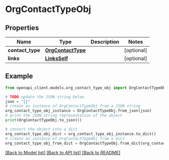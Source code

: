 # OrgContactTypeObj


## Properties

Name | Type | Description | Notes
------------ | ------------- | ------------- | -------------
**contact_type** | [**OrgContactType**](OrgContactType.md) |  | [optional] 
**links** | [**LinksSelf**](LinksSelf.md) |  | [optional] 

## Example

```python
from openapi_client.models.org_contact_type_obj import OrgContactTypeObj

# TODO update the JSON string below
json = "{}"
# create an instance of OrgContactTypeObj from a JSON string
org_contact_type_obj_instance = OrgContactTypeObj.from_json(json)
# print the JSON string representation of the object
print(OrgContactTypeObj.to_json())

# convert the object into a dict
org_contact_type_obj_dict = org_contact_type_obj_instance.to_dict()
# create an instance of OrgContactTypeObj from a dict
org_contact_type_obj_from_dict = OrgContactTypeObj.from_dict(org_contact_type_obj_dict)
```
[[Back to Model list]](../README.md#documentation-for-models) [[Back to API list]](../README.md#documentation-for-api-endpoints) [[Back to README]](../README.md)


